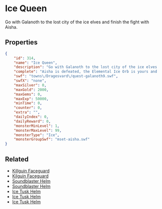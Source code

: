 # Ice Queen

Go with Galanoth to the lost city of the ice elves and finish the fight with Aisha.

## Properties

```json
{
    "id": 314,
    "name": "Ice Queen",
    "description": "Go with Galanoth to the lost city of the ice elves and finish the fight with Aisha.",
    "complete": "Aisha is defeated, the Elemental Ice Orb is yours and Dragesvard is saved. This brings you one step closer to gathering all of the orbs before Sepulchure can. You have the everlasting gratitude of the people of Dragesvard!",
    "swf": "towns\/Dragesvard\/quest-galanoth9.swf",
    "swfX": "none",
    "maxSilver": 0,
    "maxGold": 2000,
    "maxGems": 0,
    "maxExp": 50000,
    "minTime": 0,
    "counter": 0,
    "extra": "",
    "dailyIndex": 0,
    "dailyReward": 0,
    "monsterMinLevel": 1,
    "monsterMaxLevel": 99,
    "monsterType": "Ice",
    "monsterGroupSwf": "mset-aisha.swf"
}
```

## Related

- [Killguin Faceguard](../items/2031-killguin-faceguard.md)
- [Kilguin Faceguard](../items/2032-kilguin-faceguard.md)
- [Soundblaster Helm](../items/2033-soundblaster-helm.md)
- [Soundblaster Helm](../items/2034-soundblaster-helm.md)
- [Ice Tusk Helm](../items/2035-ice-tusk-helm.md)
- [Ice Tusk Helm](../items/2036-ice-tusk-helm.md)
- [Ice Tusk Helm](../items/2037-ice-tusk-helm.md)

